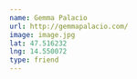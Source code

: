 ```yaml
---
name: Gemma Palacio
url: http://gemmapalacio.com/
image: image.jpg
lat: 47.516232
lng: 14.550072
type: friend
---
```


